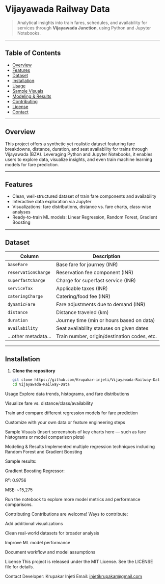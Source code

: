# Vijayawada Railway Data

> Analytical insights into train fares, schedules, and availability for services through **Vijayawada Junction**, using Python and Jupyter Notebooks.

---

## Table of Contents
- [Overview](#overview)  
- [Features](#features)  
- [Dataset](#dataset)  
- [Installation](#installation)  
- [Usage](#usage)  
- [Sample Visuals](#sample-visuals)  
- [Modeling & Results](#modeling--results)  
- [Contributing](#contributing)  
- [License](#license)  
- [Contact](#contact)

---

## Overview
This project offers a synthetic yet realistic dataset featuring fare breakdowns, distance, duration, and seat availability for trains through Vijayawada (BZA). Leveraging Python and Jupyter Notebooks, it enables users to explore data, visualize insights, and even train machine learning models for fare prediction.

---

## Features
- Clean, well-structured dataset of train fare components and availability  
- Interactive data exploration via Jupyter  
- Visualizations: fare distributions, distance vs. fare charts, class-wise analyses  
- Ready-to-train ML models: Linear Regression, Random Forest, Gradient Boosting  

---

## Dataset

| Column              | Description                                   |
|---------------------|-----------------------------------------------|
| `baseFare`          | Base fare for journey (INR)                    |
| `reservationCharge` | Reservation fee component (INR)               |
| `superfastCharge`   | Charge for superfast service (INR)             |
| `serviceTax`        | Applicable taxes (INR)                         |
| `cateringCharge`    | Catering/food fee (INR)                        |
| `dynamicFare`       | Fare adjustments due to demand (INR)           |
| `distance`          | Distance traveled (km)                         |
| `duration`          | Journey time (min or hours based on data)      |
| `availability`      | Seat availability statuses on given dates      |
| …other metadata…    | Train number, origin/destination codes, etc.   |

---

## Installation

1. **Clone the repository**
   ```bash      
   git clone https://github.com/Krupakar-injeti/Vijayawada-Railway-Data.git
   cd Vijayawada-Railway-Data
Usage
Explore data trends, histograms, and fare distributions

Visualize fare vs. distance/class/availability

Train and compare different regression models for fare prediction

Customize with your own data or feature engineering steps

Sample Visuals
(Insert screenshots of key charts here — such as fare histograms or model comparison plots)




Modeling & Results
Implemented multiple regression techniques including Random Forest and Gradient Boosting

Sample results:

Gradient Boosting Regressor:

R²: 0.9756

MSE: ~15,275

Run the notebook to explore more model metrics and performance comparisons.

Contributing
Contributions are welcome!
Ways to contribute:

Add additional visualizations

Clean real-world datasets for broader analysis

Improve ML model performance

Document workflow and model assumptions

License
This project is released under the MIT License. See the LICENSE file for details.

Contact
Developer: Krupakar Injeti
Email: injetikrupakar@gmail.com
